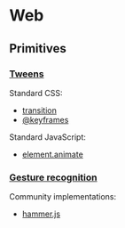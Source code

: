 # Web

## Primitives

### [Tweens](../concepts/primitives.html#tweens)

Standard CSS:

- [transition](https://developer.mozilla.org/en-US/docs/Web/CSS/transition)
- [@keyframes](https://developer.mozilla.org/en-US/docs/Web/CSS/@keyframes)

Standard JavaScript:

- [element.animate](https://github.com/web-animations/web-animations-js/)

### [Gesture recognition](../concepts/primitives.html#gesture-recognition)

Community implementations:

- [hammer.js](http://hammerjs.github.io/)

